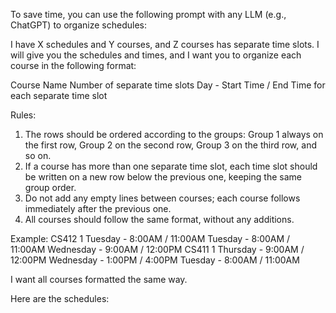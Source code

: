To save time, you can use the following prompt with any LLM (e.g., ChatGPT) to organize schedules:

I have X schedules and Y courses, and Z courses has separate time slots. I will give you the schedules and times, and I want you to organize each course in the following format:

Course Name
Number of separate time slots
Day - Start Time / End Time for each separate time slot

Rules:
1. The rows should be ordered according to the groups: Group 1 always on the first row, Group 2 on the second row, Group 3 on the third row, and so on.
2. If a course has more than one separate time slot, each time slot should be written on a new row below the previous one, keeping the same group order.
3. Do not add any empty lines between courses; each course follows immediately after the previous one.
4. All courses should follow the same format, without any additions.

Example:
CS412
1
Tuesday - 8:00AM / 11:00AM
Tuesday - 8:00AM / 11:00AM
Wednesday - 9:00AM / 12:00PM
CS411
1
Thursday - 9:00AM / 12:00PM
Wednesday - 1:00PM / 4:00PM
Tuesday - 8:00AM / 11:00AM

I want all courses formatted the same way.

Here are the schedules:
